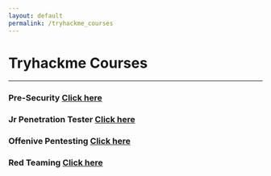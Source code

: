 ```yaml
---
layout: default
permalink: /tryhackme_courses
---
```


# Tryhackme  Courses #
 <hr>

### Pre-Security  [Click here ](/pre-security)
### Jr Penetration Tester [Click here](/jrpentest_index)
### Offenive Pentesting [Click here](/offpentest_index)
### Red Teaming [Click here](/redteaming)
